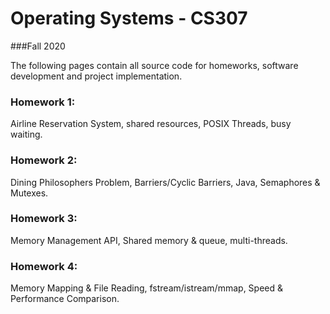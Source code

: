 # Operating Systems - CS307 

###Fall 2020

The following pages contain all source code for homeworks, software development and project implementation.

### Homework 1:

Airline Reservation System, shared resources, POSIX Threads, busy waiting. 

### Homework 2:

Dining Philosophers Problem, Barriers/Cyclic Barriers, Java, Semaphores & Mutexes. 

### Homework 3:

Memory Management API, Shared memory & queue, multi-threads. 

### Homework 4:

Memory Mapping & File Reading, fstream/istream/mmap, Speed & Performance Comparison. 
